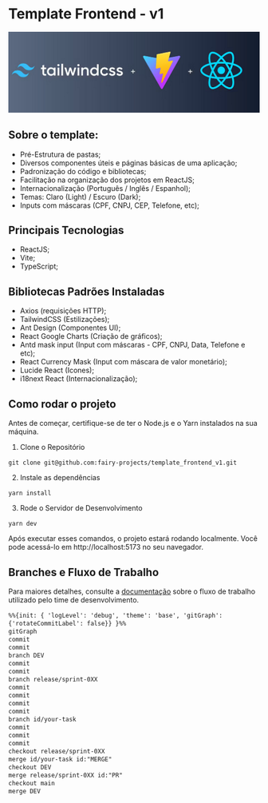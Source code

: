 # Template Frontend - v1

<p align="center">
  <img src="/public/images/template.png" alt="react+vite+tailwindcss">
</p>

## Sobre o template:
- Pré-Estrutura de pastas;
- Diversos componentes úteis e páginas básicas de uma aplicação;
- Padronização do código e bibliotecas;
- Facilitação na organização dos projetos em ReactJS;
- Internacionalização (Português / Inglês / Espanhol);
- Temas: Claro (Light) / Escuro (Dark);
- Inputs com máscaras (CPF, CNPJ, CEP, Telefone, etc);
  
## Principais Tecnologias
- ReactJS;
- Vite;
- TypeScript;

## Bibliotecas Padrões Instaladas
- Axios (requisições HTTP);
- TailwindCSS (Estilizações); 
- Ant Design (Componentes UI);
- React Google Charts (Criação de gráficos); 
- Antd mask input (Input com máscaras - CPF, CNPJ, Data, Telefone e etc);
- React Currency Mask (Input com máscara de valor monetário);
- Lucide React (Icones);
- i18next React (Internacionalização);

## Como rodar o projeto

Antes de começar, certifique-se de ter o Node.js e o Yarn instalados na sua máquina.

1. Clone o Repositório
```
git clone git@github.com:fairy-projects/template_frontend_v1.git
```

2. Instale as dependências

```
yarn install
```

3. Rode o Servidor de Desenvolvimento

```
yarn dev
```
Após executar esses comandos, o projeto estará rodando localmente. Você pode acessá-lo em http://localhost:5173 no seu navegador.


## Branches e Fluxo de Trabalho
Para maiores detalhes, consulte a [documentação](https://www.notion.so/fairy-solutions/Git-GitHub-GitFlow-dd6ea3d0bcd04f2490b76cf2b96a520a) sobre o fluxo de trabalho utilizado pelo time de desenvolvimento.

```mermaid
%%{init: { 'logLevel': 'debug', 'theme': 'base', 'gitGraph': {'rotateCommitLabel': false}} }%%
gitGraph
commit
commit
branch DEV
commit
commit
branch release/sprint-0XX
commit
commit
commit
commit
branch id/your-task
commit
commit
commit
checkout release/sprint-0XX
merge id/your-task id:"MERGE"
checkout DEV
merge release/sprint-0XX id:"PR"
checkout main
merge DEV

```

